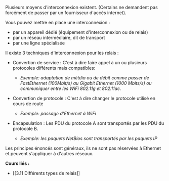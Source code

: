 Plusieurs moyens d'interconnexion existent. (Certains ne demandent pas forcément de passer par un fournisseur d'accès internet).

Vous pouvez mettre en place une interconnexion :
- par un appareil dédié (équipement d'interconnexion ou de relais)
- par un réseau intermédiaire, dit de transport
- par une ligne spécialisée

Il existe 3 techniques d'interconnexion pour les relais :
- Convertion de service : C'est à dire faire appel à un ou plusieurs protocoles différents mais compatibles:
	- *Exemple: adaptation de métdia ou de débit comme passer de FastEthernet (100Mbit/s) au Gigabit Ethernet (1000 Mbits/s) ou communiquer entre les WiFi 802.11g et 802.11ac.*
	  
- Convertion de protocole : C'est à dire changer le protocole utilisé en cours de route
	- *Exemple: passage d'Ethernet à WiFi*
  
- Encapsulation : Les PDU du protocole A sont transportés par les PDU du protocole B.
	- *Exemple: les paquets NetBios sont transportés par les paquets IP*

Les principes énoncés sont généraux, ils ne sont pas réservées à Ethernet et peuvent s'appliquer à d'autres réseaux.


**Cours liés :**
- [[3.11 Différents types de relais]]